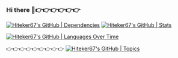 ### Hi there 👋👉👉👉👉👉👉
[![Hiteker67's GitHub | Dependencies](https://stats.quine.sh/Hiteker67/dependencies?theme=dark)](https://quine.sh?utm_source=widgets&utm_campaign=Hiteker67)
[![Hiteker67's GitHub | Stats](https://stats.quine.sh/Hiteker67/github?theme=dark)](https://quine.sh?utm_source=widgets&utm_campaign=Hiteker67)



[![Hiteker67's GitHub | Languages Over Time](https://stats.quine.sh/Hiteker67/languages-over-time?theme=dark)](https://quine.sh?utm_source=widgets&utm_campaign=Hiteker67)
<!--
**Hiteker67/hiteker67** is a ✨ _special_ ✨ repository because its `README.md` (this file) appears on your GitHub profile.

Here are some ideas to get you started:

- 🔭 I’m currently working on ...
- 🌱 I’m currently learning ...
- 👯 I’m looking to collaborate on ...
- 🤔 I’m looking for help with ...
- 💬 Ask me about ...
- 📫 How to reach me: ...
- 😄 Pronouns: ...
- ⚡ Fun fact: ...
-->
👉👉👉👉👉👉👉👉👉
[![Hiteker67's GitHub | Topics](https://stats.quine.sh/Hiteker67/topics-over-time?theme=dark)](https://quine.sh?utm_source=widgets&utm_campaign=Hiteker67)
